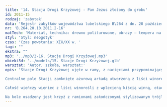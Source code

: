 ```yaml
---
title: '14. Stacja Drogi Krzyżowej - Pan Jezus złożony do grobu'
id: 2011-15
rodzaj: 'zabytek'
data: 'Rejestr zabytków województwa lubelskiego B\264 z dn. 20 października 2011 r.'
nr: 'B.264.20.10.2011.2-16'
matTech: 'Materiał, technika: drewno politurowane, obrazy – tempera na desce, snycerowanie '
styl: 'Styl: neogotyk'
czas: 'Czas powstania: XIX/XX w. '
tagi: ""
ekstra: ""
mp3: '../mp3/2-16. Stacje Drogi Krzyżowej.mp3'
obiekt3d: '../models/15. Stacje Drogi Krzyżowej.glb'
warsztat: 'Autor, szkoła, warsztat:'
opis: 'Stacje Drogi Krzyżowej ujęte w ramy, z nacięciami przypominającymi ornament sznurowy, flankowane czworobocznymi sterczynami z żabkami. 

Centralne pole Stacji zamknięte ażurową arkadą utworzoną z liści winorośli oraz kiści winogronowych. 

Całość wieńczy wieniec z liści winorośli z wplecioną kiścią winną, otaczający koło z rzymską cyfrą ukazującą kolejny numer Stacji. 

Na kole osadzony jest krzyż z ramionami zakończonymi stylizowanym trójliściem.'
---
```




